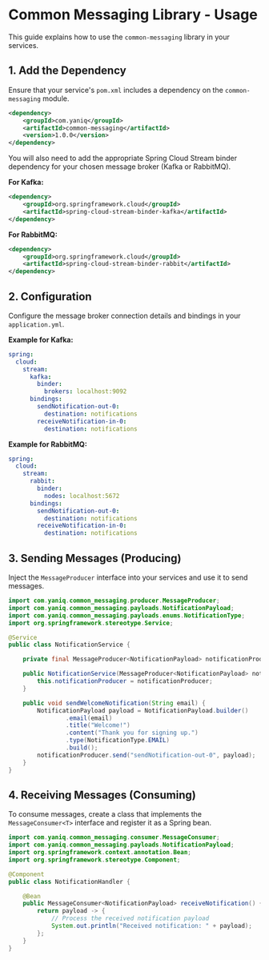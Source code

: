 # Common Messaging Library - Usage

This guide explains how to use the `common-messaging` library in your services.

## 1. Add the Dependency

Ensure that your service's `pom.xml` includes a dependency on the `common-messaging` module.

```xml
<dependency>
    <groupId>com.yaniq</groupId>
    <artifactId>common-messaging</artifactId>
    <version>1.0.0</version>
</dependency>
```

You will also need to add the appropriate Spring Cloud Stream binder dependency for your chosen message broker (Kafka or RabbitMQ).

**For Kafka:**
```xml
<dependency>
    <groupId>org.springframework.cloud</groupId>
    <artifactId>spring-cloud-stream-binder-kafka</artifactId>
</dependency>
```

**For RabbitMQ:**
```xml
<dependency>
    <groupId>org.springframework.cloud</groupId>
    <artifactId>spring-cloud-stream-binder-rabbit</artifactId>
</dependency>
```

## 2. Configuration

Configure the message broker connection details and bindings in your `application.yml`.

**Example for Kafka:**
```yaml
spring:
  cloud:
    stream:
      kafka:
        binder:
          brokers: localhost:9092
      bindings:
        sendNotification-out-0:
          destination: notifications
        receiveNotification-in-0:
          destination: notifications
```

**Example for RabbitMQ:**
```yaml
spring:
  cloud:
    stream:
      rabbit:
        binder:
          nodes: localhost:5672
      bindings:
        sendNotification-out-0:
          destination: notifications
        receiveNotification-in-0:
          destination: notifications
```

## 3. Sending Messages (Producing)

Inject the `MessageProducer` interface into your services and use it to send messages.

```java
import com.yaniq.common_messaging.producer.MessageProducer;
import com.yaniq.common_messaging.payloads.NotificationPayload;
import com.yaniq.common_messaging.payloads.enums.NotificationType;
import org.springframework.stereotype.Service;

@Service
public class NotificationService {

    private final MessageProducer<NotificationPayload> notificationProducer;

    public NotificationService(MessageProducer<NotificationPayload> notificationProducer) {
        this.notificationProducer = notificationProducer;
    }

    public void sendWelcomeNotification(String email) {
        NotificationPayload payload = NotificationPayload.builder()
                .email(email)
                .title("Welcome!")
                .content("Thank you for signing up.")
                .type(NotificationType.EMAIL)
                .build();
        notificationProducer.send("sendNotification-out-0", payload);
    }
}
```

## 4. Receiving Messages (Consuming)

To consume messages, create a class that implements the `MessageConsumer<T>` interface and register it as a Spring bean.

```java
import com.yaniq.common_messaging.consumer.MessageConsumer;
import com.yaniq.common_messaging.payloads.NotificationPayload;
import org.springframework.context.annotation.Bean;
import org.springframework.stereotype.Component;

@Component
public class NotificationHandler {

    @Bean
    public MessageConsumer<NotificationPayload> receiveNotification() {
        return payload -> {
            // Process the received notification payload
            System.out.println("Received notification: " + payload);
        };
    }
}
```

